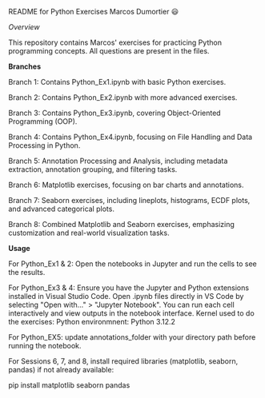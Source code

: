 README for Python Exercises Marcos Dumortier :smiley:

*Overview*

This repository contains Marcos' exercises for practicing Python programming concepts.
All questions are present in the files.

**Branches**

Branch 1: Contains Python_Ex1.ipynb with basic Python exercises.

Branch 2: Contains Python_Ex2.ipynb with more advanced exercises.

Branch 3: Contains Python_Ex3.ipynb, covering Object-Oriented Programming (OOP).

Branch 4: Contains Python_Ex4.ipynb, focusing on File Handling and Data Processing in Python.

Branch 5: Annotation Processing and Analysis, including metadata extraction, annotation grouping, and filtering tasks.

Branch 6: Matplotlib exercises, focusing on bar charts and annotations.

Branch 7: Seaborn exercises, including lineplots, histograms, ECDF plots, and advanced categorical plots.

Branch 8: Combined Matplotlib and Seaborn exercises, emphasizing customization and real-world visualization tasks.


**Usage**

For Python_Ex1 & 2: Open the notebooks in Jupyter and run the cells to see the results. 

For Python_Ex3 & 4:
Ensure you have the Jupyter and Python extensions installed in Visual Studio Code.
Open .ipynb files directly in VS Code by selecting "Open with..." > "Jupyter Notebook".
You can run each cell interactively and view outputs in the notebook interface.
Kernel used to do the exercises: Python environmnent: Python 3.12.2

For Python_EX5: update annotations_folder with your directory path before running the notebook.

For Sessions 6, 7, and 8, install required libraries (matplotlib, seaborn, pandas) if not already available:

pip install matplotlib seaborn pandas
